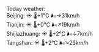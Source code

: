 Today weather:  
Beijing: ☀️   🌡️+1°C 🌬️→31km/h  
Tianjin: ☀️   🌡️+0°C 🌬️↗19km/h  
Shijiazhuang: ☀️   🌡️+2°C 🌬️↓7km/h  
Tangshan: ☀️   🌡️+2°C 🌬️↘23km/h  
